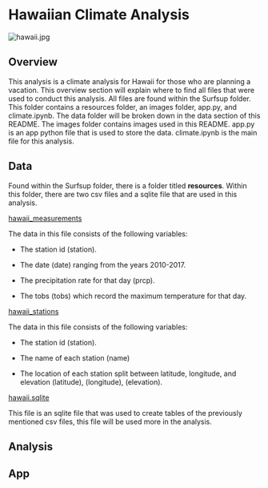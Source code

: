 # Hawaiian Climate Analysis

![hawaii.jpg](images/hawaii.jpeg)

## Overview
This analysis is a climate analysis for Hawaii for those who are planning a vacation. This overview section will explain where to find all files that were used to conduct this analysis. All files are found within the Surfsup folder. This folder contains a resources folder, an images folder, app.py, and climate.ipynb. The data folder will be broken down in the data section of this README. The images folder contains images used in this README. app.py is an app python file that is used to store the data. climate.ipynb is the main file for this analysis.

## Data 
Found within the Surfsup folder, there is a folder titled **resources**. Within this folder, there are two csv files and a sqlite file that are used in this analysis.

<ins>hawaii_measurements<ins/>

The data in this file consists of the following variables:

* The station id (station).

* The date (date) ranging from the years 2010-2017.

* The precipitation rate for that day (prcp).

* The tobs (tobs) which record the maximum temperature for that day.

<ins>hawaii_stations<ins/>

The data in this file consists of the following variables:

* The station id (station).

* The name of each station (name)

* The location of each station split between latitude, longitude, and elevation (latitude), (longitude), (elevation). 

<ins>hawaii.sqlite<ins/>

This file is an sqlite file that was used to create tables of the previously mentioned csv files, this file will be used more in the analysis. 

## Analysis 


## App

